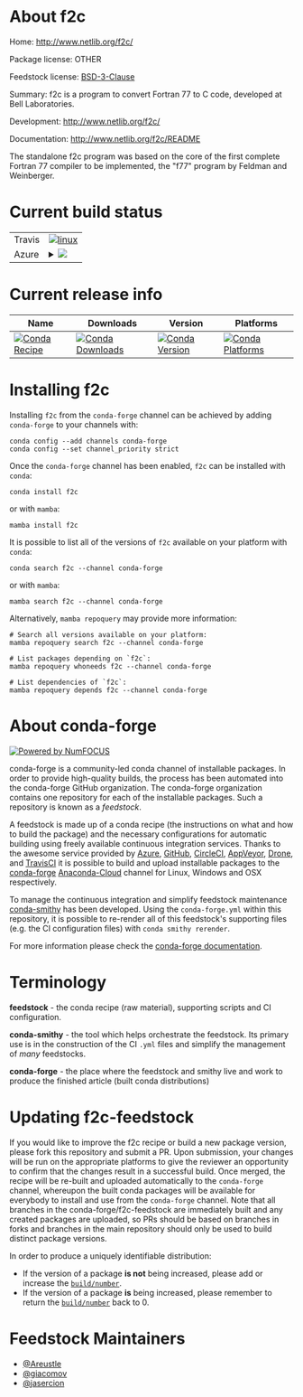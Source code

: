 About f2c
=========

Home: http://www.netlib.org/f2c/

Package license: OTHER

Feedstock license: [BSD-3-Clause](https://github.com/conda-forge/f2c-feedstock/blob/main/LICENSE.txt)

Summary: f2c is a program to convert Fortran 77 to C code, developed at Bell Laboratories.

Development: http://www.netlib.org/f2c/

Documentation: http://www.netlib.org/f2c/README

The standalone f2c program was based on the core of the first complete Fortran 77 compiler to be implemented, the "f77" program by Feldman and Weinberger.

Current build status
====================


<table><tr>
    <td>Travis</td>
    <td>
      <a href="https://app.travis-ci.com/conda-forge/f2c-feedstock">
        <img alt="linux" src="https://img.shields.io/travis/com/conda-forge/f2c-feedstock/main.svg?label=Linux">
      </a>
    </td>
  </tr>
    
  <tr>
    <td>Azure</td>
    <td>
      <details>
        <summary>
          <a href="https://dev.azure.com/conda-forge/feedstock-builds/_build/latest?definitionId=278&branchName=main">
            <img src="https://dev.azure.com/conda-forge/feedstock-builds/_apis/build/status/f2c-feedstock?branchName=main">
          </a>
        </summary>
        <table>
          <thead><tr><th>Variant</th><th>Status</th></tr></thead>
          <tbody><tr>
              <td>linux_64</td>
              <td>
                <a href="https://dev.azure.com/conda-forge/feedstock-builds/_build/latest?definitionId=278&branchName=main">
                  <img src="https://dev.azure.com/conda-forge/feedstock-builds/_apis/build/status/f2c-feedstock?branchName=main&jobName=linux&configuration=linux_64_" alt="variant">
                </a>
              </td>
            </tr><tr>
              <td>linux_aarch64</td>
              <td>
                <a href="https://dev.azure.com/conda-forge/feedstock-builds/_build/latest?definitionId=278&branchName=main">
                  <img src="https://dev.azure.com/conda-forge/feedstock-builds/_apis/build/status/f2c-feedstock?branchName=main&jobName=linux&configuration=linux_aarch64_" alt="variant">
                </a>
              </td>
            </tr><tr>
              <td>linux_ppc64le</td>
              <td>
                <a href="https://dev.azure.com/conda-forge/feedstock-builds/_build/latest?definitionId=278&branchName=main">
                  <img src="https://dev.azure.com/conda-forge/feedstock-builds/_apis/build/status/f2c-feedstock?branchName=main&jobName=linux&configuration=linux_ppc64le_" alt="variant">
                </a>
              </td>
            </tr><tr>
              <td>osx_64</td>
              <td>
                <a href="https://dev.azure.com/conda-forge/feedstock-builds/_build/latest?definitionId=278&branchName=main">
                  <img src="https://dev.azure.com/conda-forge/feedstock-builds/_apis/build/status/f2c-feedstock?branchName=main&jobName=osx&configuration=osx_64_" alt="variant">
                </a>
              </td>
            </tr><tr>
              <td>win_64</td>
              <td>
                <a href="https://dev.azure.com/conda-forge/feedstock-builds/_build/latest?definitionId=278&branchName=main">
                  <img src="https://dev.azure.com/conda-forge/feedstock-builds/_apis/build/status/f2c-feedstock?branchName=main&jobName=win&configuration=win_64_" alt="variant">
                </a>
              </td>
            </tr>
          </tbody>
        </table>
      </details>
    </td>
  </tr>
</table>

Current release info
====================

| Name | Downloads | Version | Platforms |
| --- | --- | --- | --- |
| [![Conda Recipe](https://img.shields.io/badge/recipe-f2c-green.svg)](https://anaconda.org/conda-forge/f2c) | [![Conda Downloads](https://img.shields.io/conda/dn/conda-forge/f2c.svg)](https://anaconda.org/conda-forge/f2c) | [![Conda Version](https://img.shields.io/conda/vn/conda-forge/f2c.svg)](https://anaconda.org/conda-forge/f2c) | [![Conda Platforms](https://img.shields.io/conda/pn/conda-forge/f2c.svg)](https://anaconda.org/conda-forge/f2c) |

Installing f2c
==============

Installing `f2c` from the `conda-forge` channel can be achieved by adding `conda-forge` to your channels with:

```
conda config --add channels conda-forge
conda config --set channel_priority strict
```

Once the `conda-forge` channel has been enabled, `f2c` can be installed with `conda`:

```
conda install f2c
```

or with `mamba`:

```
mamba install f2c
```

It is possible to list all of the versions of `f2c` available on your platform with `conda`:

```
conda search f2c --channel conda-forge
```

or with `mamba`:

```
mamba search f2c --channel conda-forge
```

Alternatively, `mamba repoquery` may provide more information:

```
# Search all versions available on your platform:
mamba repoquery search f2c --channel conda-forge

# List packages depending on `f2c`:
mamba repoquery whoneeds f2c --channel conda-forge

# List dependencies of `f2c`:
mamba repoquery depends f2c --channel conda-forge
```


About conda-forge
=================

[![Powered by
NumFOCUS](https://img.shields.io/badge/powered%20by-NumFOCUS-orange.svg?style=flat&colorA=E1523D&colorB=007D8A)](https://numfocus.org)

conda-forge is a community-led conda channel of installable packages.
In order to provide high-quality builds, the process has been automated into the
conda-forge GitHub organization. The conda-forge organization contains one repository
for each of the installable packages. Such a repository is known as a *feedstock*.

A feedstock is made up of a conda recipe (the instructions on what and how to build
the package) and the necessary configurations for automatic building using freely
available continuous integration services. Thanks to the awesome service provided by
[Azure](https://azure.microsoft.com/en-us/services/devops/), [GitHub](https://github.com/),
[CircleCI](https://circleci.com/), [AppVeyor](https://www.appveyor.com/),
[Drone](https://cloud.drone.io/welcome), and [TravisCI](https://travis-ci.com/)
it is possible to build and upload installable packages to the
[conda-forge](https://anaconda.org/conda-forge) [Anaconda-Cloud](https://anaconda.org/)
channel for Linux, Windows and OSX respectively.

To manage the continuous integration and simplify feedstock maintenance
[conda-smithy](https://github.com/conda-forge/conda-smithy) has been developed.
Using the ``conda-forge.yml`` within this repository, it is possible to re-render all of
this feedstock's supporting files (e.g. the CI configuration files) with ``conda smithy rerender``.

For more information please check the [conda-forge documentation](https://conda-forge.org/docs/).

Terminology
===========

**feedstock** - the conda recipe (raw material), supporting scripts and CI configuration.

**conda-smithy** - the tool which helps orchestrate the feedstock.
                   Its primary use is in the construction of the CI ``.yml`` files
                   and simplify the management of *many* feedstocks.

**conda-forge** - the place where the feedstock and smithy live and work to
                  produce the finished article (built conda distributions)


Updating f2c-feedstock
======================

If you would like to improve the f2c recipe or build a new
package version, please fork this repository and submit a PR. Upon submission,
your changes will be run on the appropriate platforms to give the reviewer an
opportunity to confirm that the changes result in a successful build. Once
merged, the recipe will be re-built and uploaded automatically to the
`conda-forge` channel, whereupon the built conda packages will be available for
everybody to install and use from the `conda-forge` channel.
Note that all branches in the conda-forge/f2c-feedstock are
immediately built and any created packages are uploaded, so PRs should be based
on branches in forks and branches in the main repository should only be used to
build distinct package versions.

In order to produce a uniquely identifiable distribution:
 * If the version of a package **is not** being increased, please add or increase
   the [``build/number``](https://docs.conda.io/projects/conda-build/en/latest/resources/define-metadata.html#build-number-and-string).
 * If the version of a package **is** being increased, please remember to return
   the [``build/number``](https://docs.conda.io/projects/conda-build/en/latest/resources/define-metadata.html#build-number-and-string)
   back to 0.

Feedstock Maintainers
=====================

* [@Areustle](https://github.com/Areustle/)
* [@giacomov](https://github.com/giacomov/)
* [@jasercion](https://github.com/jasercion/)

